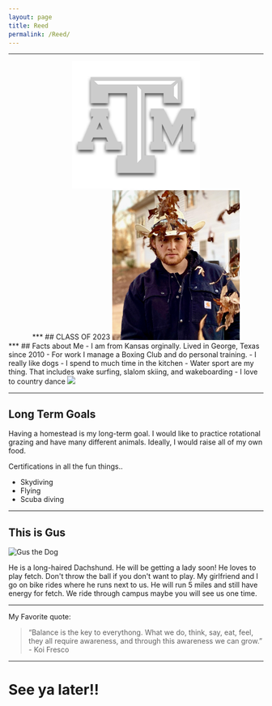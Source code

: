 ```yaml
---
layout: page
title: Reed
permalink: /Reed/
---
```


***  
<center>
    <img src="/assets/img/Reed/Tamu.png" alt="Gig'em!" style="width:50%;">
<center>		
		
</center>
***  
## CLASS OF 2023  


<img src="/assets/img/Reed/Photo of me.jpg" style="width:50%;">

</center>
	***  
## Facts about Me 
	- I am from Kansas orginally. Lived in George, Texas since 2010
	- For work I manage a Boxing Club and do personal training.
	- I really like dogs
	- I spend to much time in the kitchen
	- Water sport are my thing. That includes wake surfing, slalom skiing, and wakeboarding
	- I love to country dance

<img src="/assets/img/Reed/Slalom.PNG" style="width:50%;">

***
## Long Term Goals

Having a homestead is my long-term goal. I would like to practice rotational grazing and have many different animals. Ideally, I would raise all of my own food.

Certifications in all the fun things..
- Skydiving
- Flying
- Scuba diving


***
## This is Gus

<img src="/assets/img/Reed/Gus.JPG" alt="Gus the Dog" style="width:50%;">

He is a long-haired Dachshund. He will be getting a lady soon! He loves to play fetch. Don't throw the ball if you don't want to play. My girlfriend and I go on bike rides where he runs next to us. He will run 5 miles and still have energy for fetch. We ride through campus maybe you will see us one time. 
***

My Favorite quote:  
> “Balance is the key to everythong. What we do, think, say, eat, feel, they all require awareness, and through this awareness we can grow.”
 \- Koi Fresco
***




# See ya later!!
